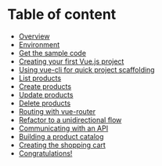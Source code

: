 # Table of content

* [Overview](/docs/overview.md)
* [Environment](/docs/environment.md)
* [Get the sample code](/docs/sample-code.md)
* [Creating your first Vue.js project](/docs/hello-world.md)
* [Using vue-cli for quick project scaffolding](/docs/vue-cli.md)
* [List products](/docs/list-products.md)
* [Create products](/docs/create-products.md)
* [Update products](/docs/update-product.md)
* [Delete products]()
* [Routing with vue-router]()
* [Refactor to a unidirectional flow]()
* [Communicating with an API]()
* [Building a product catalog]()
* [Creating the shopping cart]()
* [Congratulations!]()
